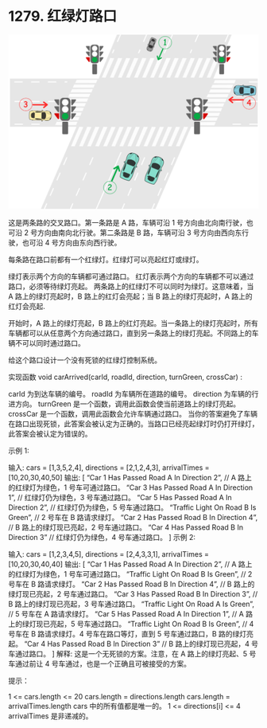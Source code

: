 # 1279. 红绿灯路口

![示意图](./light.png)

这是两条路的交叉路口。第一条路是 A 路，车辆可沿 1 号方向由北向南行驶，也可沿 2 号方向由南向北行驶。第二条路是 B 路，车辆可沿 3 号方向由西向东行驶，也可沿 4 号方向由东向西行驶。

每条路在路口前都有一个红绿灯。红绿灯可以亮起红灯或绿灯。

绿灯表示两个方向的车辆都可通过路口。
红灯表示两个方向的车辆都不可以通过路口，必须等待绿灯亮起。
两条路上的红绿灯不可以同时为绿灯。这意味着，当 A 路上的绿灯亮起时，B 路上的红灯会亮起；当 B 路上的绿灯亮起时，A 路上的红灯会亮起.

开始时，A 路上的绿灯亮起，B 路上的红灯亮起。当一条路上的绿灯亮起时，所有车辆都可以从任意两个方向通过路口，直到另一条路上的绿灯亮起。不同路上的车辆不可以同时通过路口。

给这个路口设计一个没有死锁的红绿灯控制系统。

实现函数 void carArrived(carId, roadId, direction, turnGreen, crossCar) :

carId 为到达车辆的编号。
roadId 为车辆所在道路的编号。
direction 为车辆的行进方向。
turnGreen 是一个函数，调用此函数会使当前道路上的绿灯亮起。
crossCar 是一个函数，调用此函数会允许车辆通过路口。
当你的答案避免了车辆在路口出现死锁，此答案会被认定为正确的。当路口已经亮起绿灯时仍打开绿灯，此答案会被认定为错误的。

示例 1:

输入: cars = [1,3,5,2,4], directions = [2,1,2,4,3], arrivalTimes = [10,20,30,40,50]
输出: [
“Car 1 Has Passed Road A In Direction 2”, // A 路上的红绿灯为绿色，1 号车可通过路口。
“Car 3 Has Passed Road A In Direction 1”, // 红绿灯仍为绿色，3 号车通过路口。
“Car 5 Has Passed Road A In Direction 2”, // 红绿灯仍为绿色，5 号车通过路口。
“Traffic Light On Road B Is Green”, // 2 号车在 B 路请求绿灯。
“Car 2 Has Passed Road B In Direction 4”, // B 路上的绿灯现已亮起，2 号车通过路口。
“Car 4 Has Passed Road B In Direction 3” // 红绿灯仍为绿色，4 号车通过路口。
]
示例 2:

输入: cars = [1,2,3,4,5], directions = [2,4,3,3,1], arrivalTimes = [10,20,30,40,40]
输出: [
“Car 1 Has Passed Road A In Direction 2”, // A 路上的红绿灯为绿色，1 号车可通过路口。
“Traffic Light On Road B Is Green”, // 2 号车在 B 路请求绿灯。
“Car 2 Has Passed Road B In Direction 4”, // B 路上的绿灯现已亮起，2 号车通过路口。
“Car 3 Has Passed Road B In Direction 3”, // B 路上的绿灯现已亮起，3 号车通过路口。
“Traffic Light On Road A Is Green”, // 5 号车在 A 路请求绿灯。
“Car 5 Has Passed Road A In Direction 1”, // A 路上的绿灯现已亮起，5 号车通过路口。
“Traffic Light On Road B Is Green”, // 4 号车在 B 路请求绿灯。4 号车在路口等灯，直到 5 号车通过路口，B 路的绿灯亮起。
“Car 4 Has Passed Road B In Direction 3” // B 路上的绿灯现已亮起，4 号车通过路口。
]
解释: 这是一个无死锁的方案。注意，在 A 路上的绿灯亮起、5 号车通过前让 4 号车通过，也是一个正确且可被接受的方案。

提示：

1 <= cars.length <= 20
cars.length = directions.length
cars.length = arrivalTimes.length
cars 中的所有值都是唯一的。
1 <= directions[i] <= 4
arrivalTimes 是非递减的。